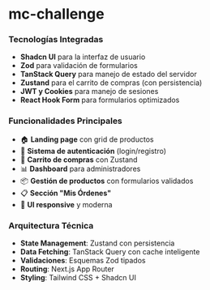 # mc-challenge

### **Tecnologías Integradas**

- **Shadcn UI** para la interfaz de usuario
- **Zod** para validación de formularios
- **TanStack Query** para manejo de estado del servidor
- **Zustand** para el carrito de compras (con persistencia)
- **JWT y Cookies** para manejo de sesiones
- **React Hook Form** para formularios optimizados

### **Funcionalidades Principales**

- 🏠 **Landing page** con grid de productos
- 🔐 **Sistema de autenticación** (login/registro)
- 🛒 **Carrito de compras** con Zustand
- 📊 **Dashboard** para administradores
- 📦 **Gestión de productos** con formularios validados
- 📋 **Sección "Mis Órdenes"**
- 🎨 **UI responsive** y moderna

### **Arquitectura Técnica**

- **State Management**: Zustand con persistencia
- **Data Fetching**: TanStack Query con cache inteligente
- **Validaciones**: Esquemas Zod tipados
- **Routing**: Next.js App Router
- **Styling**: Tailwind CSS + Shadcn UI
